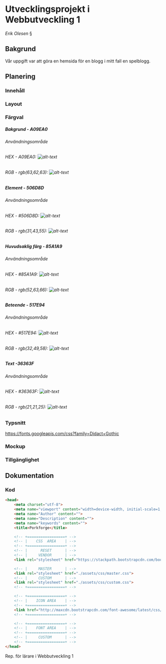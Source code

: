 # Utvecklingsprojekt i Webbutveckling 1
*Erik Olesen*
 §
## Bakgrund
Vår uppgift var att göra en hemsida för en blogg i mitt fall en spelblogg.
## Planering

### Innehåll
### Layout
### Färgval

##### Bakgrund - A09EA0
###### Användningsområde
###### HEX - A09EA0: ![alt-text](https://via.placeholder.com/20/A09EA0/A09EA0?Text=%20%20%22#A09EA0%22 "#A09EA0")

###### RGB - rgb(63,62,63): ![alt-text](https://via.placeholder.com/20/A09EA0/A09EA0?Text=%20%20%22#A09EA0%22 "#A09EA0")

##### Element - 506D8D
###### Användningsområde
###### HEX - #506D8D: ![alt-text](https://via.placeholder.com/20/506D8D/506D8D?Text=%20%20%22#506D8D%22 "506D8D")

###### RGB - rgb(31,43,55): ![alt-text](https://via.placeholder.com/20/506D8D/506D8D?Text=%20%20%22#506D8D%22 "506D8D")

##### Huvudsaklig färg - 85A1A9
###### Användningsområde
###### HEX - #85A1A9: ![alt-text](https://via.placeholder.com/20/85A1A9/85A1A9?Text=%20%20%22#85A1A9%22 "85A1A9")

###### RGB - rgb(52,63,66): ![alt-text](https://via.placeholder.com/20/85A1A9/85A1A9?Text=%20%20%22#85A1A9%22 "85A1A9")

##### Beteende - 517E94
###### Användningsområde
###### HEX - #517E94: ![alt-text](https://via.placeholder.com/20/517E94/517E94?Text=%20%20%22#517E94%22 "517E94")

###### RGB - rgb(32,49,58): ![alt-text](https://via.placeholder.com/20/517E94/517E94?Text=%20%20%22#517E94%22 "517E94")

##### Text -36363F
###### Användningsområde
###### HEX - #36363F: ![alt-text](https://via.placeholder.com/20/36363F/36363F?Text=%20%20%22#36363F%22 "36363F")

###### RGB - rgb(21,21,25): ![alt-text](https://via.placeholder.com/20/36363F/36363F?Text=%20%20%22#36363F%22 "36363F")

### Typsnitt
https://fonts.googleapis.com/css?family=Didact+Gothic
### Mockup
### Tillgänglighet

## Dokumentation
### Kod
```html
<head>
	<meta charset="utf-8">
	<meta name="viewport" content="width=device-width, initial-scale=1, shrink-to-fit=no">
	<meta name="Author" content="">
	<meta name="Description" content="">
	<meta name="keywords" content="">
	<title>Porkforge</title>

	<!-- +=================+ -->
	<!-- |    CSS  AREA    | -->
	<!-- +=================+ -->
	<!-- |      RESET      | -->
	<!-- |     VENDOR      | -->
	<link rel="stylesheet" href="https://stackpath.bootstrapcdn.com/bootstrap/4.1.3/css/bootstrap.min.css" integrity="sha384-MCw98/SFnGE8fJT3GXwEOngsV7Zt27NXFoaoApmYm81iuXoPkFOJwJ8ERdknLPMO" crossorigin="anonymous">

	<!-- |     MASTER      | -->
	<link rel="stylesheet" href="./assets/css/master.css">
	<!-- |     CUSTOM      | -->
	<link rel="stylesheet" href="./assets/css/custom.css">
	<!-- +=================+ -->

	<!-- +=================+ -->
	<!-- |    ICON AREA    | -->
	<!-- +=================+ -->
	<link href="http://maxcdn.bootstrapcdn.com/font-awesome/latest/css/font-awesome.min.css" rel="stylesheet">
	<!-- +=================+ -->

	<!-- +=================+ -->
	<!-- |    FONT AREA    | -->
	<!-- +=================+ -->
	<!-- |     CUSTOM      | -->
	<!-- +=================+ -->
</head>
```
Rep. för lärare i Webbutveckling 1
